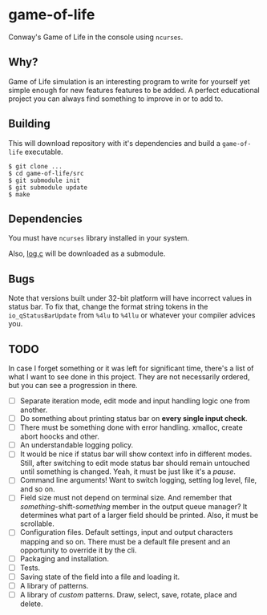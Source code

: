 # game-of-life
Conway's Game of Life in the console using `ncurses`.

## Why?

Game of Life simulation is an interesting program to write for yourself yet simple enough for new features features to be added. A perfect educational project you can always find something to improve in or to add to.

## Building

This will download repository with it's dependencies and build a `game-of-life` executable.

```
$ git clone ...
$ cd game-of-life/src
$ git submodule init
$ git submodule update
$ make
```

## Dependencies

You must have `ncurses` library installed in your system.

Also, [log.c](https://github.com/rxi/log.c) will be downloaded as a submodule.

## Bugs

Note that versions built under 32-bit platform will have incorrect values in status bar. To fix that, change the format string tokens in the `io_qStatusBarUpdate` from `%4lu` to `%4llu` or whatever your compiler advices you.

## TODO

In case I forget something or it was left for significant time, there's a list of what I want to see done in this project. They are not necessarily ordered, but you can see a progression in there.

- [ ] Separate iteration mode, edit mode and input handling logic one from another.
- [ ] Do something about printing status bar on **every single input check**.
- [ ] There must be something done with error handling. xmalloc, create abort hoocks and other.
- [ ] An understandable logging policy.
- [ ] It would be nice if status bar will show context info in different modes. Still, after switching to edit mode status bar should remain untouched until something is changed. Yeah, it must be just like it's a *pause*.
- [ ] Command line arguments! Want to switch logging, setting log level, file, and so on.
- [ ] Field size must not depend on terminal size. And remember that *something*-shift-*something* member in the output queue manager? It determines what part of a larger field should be printed. Also, it must be scrollable.
- [ ] Configuration files. Default settings, input and output characters mapping and so on. There must be a default file present and an opportunity to override it by the cli.
- [ ] Packaging and installation.
- [ ] Tests.
- [ ] Saving state of the field into a file and loading it.
- [ ] A library of patterns.
- [ ] A library of *custom* patterns. Draw, select, save, rotate, place and delete.
